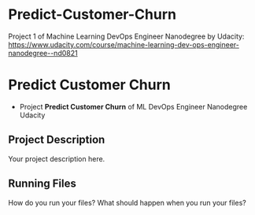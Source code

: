 # Predict-Customer-Churn
Project 1 of Machine Learning DevOps Engineer Nanodegree by Udacity: https://www.udacity.com/course/machine-learning-dev-ops-engineer-nanodegree--nd0821


# Predict Customer Churn

- Project **Predict Customer Churn** of ML DevOps Engineer Nanodegree Udacity

## Project Description
Your project description here.


## Running Files
How do you run your files? What should happen when you run your files?